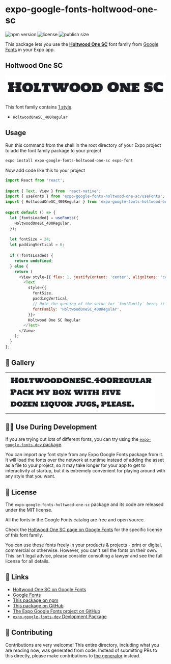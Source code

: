 # expo-google-fonts-holtwood-one-sc

![npm version](https://flat.badgen.net/npm/v/expo-google-fonts-holtwood-one-sc)
![license](https://flat.badgen.net/github/license/expo/google-fonts)
![publish size](https://flat.badgen.net/packagephobia/install/expo-google-fonts-holtwood-one-sc)

This package lets you use the [**Holtwood One SC**](https://fonts.google.com/specimen/Holtwood+One+SC) font family from [Google Fonts](https://fonts.google.com/) in your Expo app.

## Holtwood One SC

![Holtwood One SC](./font-family.png)

This font family contains [1 style](#-gallery).

- `HoltwoodOneSC_400Regular`

## Usage

Run this command from the shell in the root directory of your Expo project to add the font family package to your project
```sh
expo install expo-google-fonts-holtwood-one-sc expo-font
```

Now add code like this to your project
```js
import React from 'react';

import { Text, View } from 'react-native';
import { useFonts } from 'expo-google-fonts-holtwood-one-sc/useFonts';
import { HoltwoodOneSC_400Regular } from 'expo-google-fonts-holtwood-one-sc/400Regular';

export default () => {
  let [fontsLoaded] = useFonts({
    HoltwoodOneSC_400Regular,
  });

  let fontSize = 24;
  let paddingVertical = 6;

  if (!fontsLoaded) {
    return undefined;
  } else {
    return (
      <View style={{ flex: 1, justifyContent: 'center', alignItems: 'center' }}>
        <Text
          style={{
            fontSize,
            paddingVertical,
            // Note the quoting of the value for `fontFamily` here; it expects a string!
            fontFamily: 'HoltwoodOneSC_400Regular',
          }}>
          Holtwood One SC Regular
        </Text>
      </View>
    );
  }
};

```

## 🔡 Gallery


||||
|-|-|-|
|![HoltwoodOneSC_400Regular](.//400Regular/HoltwoodOneSC_400Regular.ttf.png)||||


## 👩‍💻 Use During Development

If you are trying out lots of different fonts, you can try using the [`expo-google-fonts-dev` package](https://github.com/freeboub/google-fonts/tree/master/font-packages/dev#readme).

You can import *any* font style from any Expo Google Fonts package from it. It will load the fonts
over the network at runtime instead of adding the asset as a file to your project, so it may take longer
for your app to get to interactivity at startup, but it is extremely convenient
for playing around with any style that you want.

## 📖 License

The `expo-google-fonts-holtwood-one-sc` package and its code are released under the MIT license.

All the fonts in the Google Fonts catalog are free and open source.

Check the [Holtwood One SC page on Google Fonts](https://fonts.google.com/specimen/Holtwood+One+SC) for the specific license of this font family.

You can use these fonts freely in your products & projects - print or digital, commercial or otherwise. However, you can't sell the fonts on their own. This isn't legal advice, please consider consulting a lawyer and see the full license for all details.

## 🔗 Links

- [Holtwood One SC on Google Fonts](https://fonts.google.com/specimen/Holtwood+One+SC)
- [Google Fonts](https://fonts.google.com/)
- [This package on npm](https://www.npmjs.com/package/expo-google-fonts-holtwood-one-sc)
- [This package on GitHub](https://github.com/freeboub/google-fonts/tree/master/font-packages/holtwood-one-sc)
- [The Expo Google Fonts project on GitHub](https://github.com/freeboub/google-fonts)
- [`expo-google-fonts-dev` Devlopment Package](https://github.com/freeboub/google-fonts/tree/master/font-packages/dev)

## 🤝 Contributing

Contributions are very welcome! This entire directory, including what you are reading now, was generated from code. Instead of submitting PRs to this directly, please make contributions to [the generator](https://github.com/freeboub/google-fonts/tree/master/packages/generator) instead.
